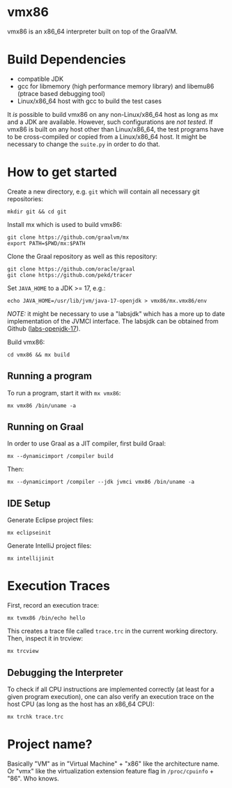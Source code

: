vmx86
=====

vmx86 is an x86\_64 interpreter built on top of the GraalVM.


Build Dependencies
==================

- compatible JDK
- gcc for libmemory (high performance memory library) and libemu86 (ptrace based debugging tool)
- Linux/x86\_64 host with gcc to build the test cases

It *is* possible to build vmx86 on any non-Linux/x86\_64 host as long as mx and a JDK are available. However, such configurations are *not tested*. If vmx86 is built on any host other than Linux/x86\_64, the test programs have to be cross-compiled or copied from a Linux/x86\_64 host. It might be necessary to change the `suite.py` in order to do that.


How to get started
==================

Create a new directory, e.g. `git` which will contain all necessary git repositories:

```
mkdir git && cd git
```

Install mx which is used to build vmx86:

```
git clone https://github.com/graalvm/mx
export PATH=$PWD/mx:$PATH
```

Clone the Graal repository as well as this repository:

```
git clone https://github.com/oracle/graal
git clone https://github.com/pekd/tracer
```

Set `JAVA_HOME` to a JDK >= 17, e.g.:

```
echo JAVA_HOME=/usr/lib/jvm/java-17-openjdk > vmx86/mx.vmx86/env
```

*NOTE:* it might be necessary to use a "labsjdk" which has a more up to date implementation of the JVMCI interface. The labsjdk can be obtained from Github ([labs-openjdk-17](https://github.com/graalvm/labs-openjdk-17/releases/)).

Build vmx86:

```
cd vmx86 && mx build
```

Running a program
-----------------

To run a program, start it with `mx vmx86`:

```
mx vmx86 /bin/uname -a
```

Running on Graal
----------------

In order to use Graal as a JIT compiler, first build Graal:

```
mx --dynamicimport /compiler build
```

Then:

```
mx --dynamicimport /compiler --jdk jvmci vmx86 /bin/uname -a
```

IDE Setup
---------

Generate Eclipse project files:

```
mx eclipseinit
```

Generate IntelliJ project files:

```
mx intellijinit
```


Execution Traces
================

First, record an execution trace:

```
mx tvmx86 /bin/echo hello
```

This creates a trace file called `trace.trc` in the current working directory.
Then, inspect it in trcview:

```
mx trcview
```

Debugging the Interpreter
-------------------------

To check if all CPU instructions are implemented correctly (at least for a given program execution), one can also verify an execution trace on the host CPU (as long as the host has an x86\_64 CPU):

```
mx trchk trace.trc
```


Project name?
=============

Basically "VM" as in "Virtual Machine" + "x86" like the architecture name. Or "vmx" like the virtualization extension feature flag in `/proc/cpuinfo` + "86". Who knows.
